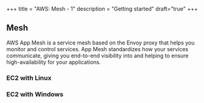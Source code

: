 +++
title = "AWS: Mesh - 1"
description = "Getting started"
draft="true"
+++


## Mesh 

AWS App Mesh is a service mesh based on the Envoy proxy that helps you monitor and control services. App Mesh standardizes how your services communicate, giving you end-to-end visibility into and helping to ensure high-availability for your applications. 




### EC2 with Linux



### EC2 with Windows 



